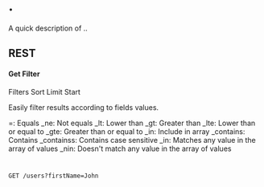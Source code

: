 # .

A quick description of ..


## REST

#### Get Filter
Filters
Sort
Limit
Start


Easily filter results according to fields values.

=: Equals
_ne: Not equals
_lt: Lower than
_gt: Greater than
_lte: Lower than or equal to
_gte: Greater than or equal to
_in: Include in array
_contains: Contains
_containss: Contains case sensitive
_in: Matches any value in the array of values
_nin: Doesn't match any value in the array of values
#

```
GET /users?firstName=John
```